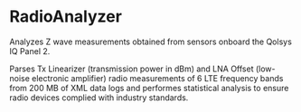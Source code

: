 # RadioAnalyzer
Analyzes Z wave measurements obtained from sensors onboard the Qolsys IQ Panel 2. 

Parses Tx Linearizer (transmission power in dBm) and LNA Offset (low-noise electronic amplifier) radio measurements of 6 LTE frequency bands from 200 MB of XML data logs and performes statistical analysis to ensure radio devices complied with industry standards.
